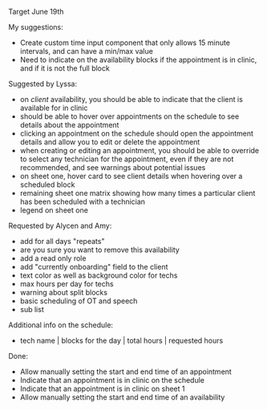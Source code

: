 Target June 19th

My suggestions:

- Create custom time input component that only allows 15 minute intervals, and can have a min/max value
- Need to indicate on the availability blocks if the appointment is in clinic, and if it is not the full block

Suggested by Lyssa:

- on _client_ availability, you should be able to indicate that the client is available for in clinic
- should be able to hover over appointments on the schedule to see details about the appointment
- clicking an appointment on the schedule should open the appointment details and allow you to edit or delete the appointment
- when creating or editing an appointment, you should be able to override to select any technician for the appointment, even if they are not recommended, and see warnings about potential issues
- on sheet one, hover card to see client details when hovering over a scheduled block
- remaining sheet one matrix showing how many times a particular client has been scheduled with a technician
- legend on sheet one

Requested by Alycen and Amy:

- add for all days "repeats"
- are you sure you want to remove this availability
- add a read only role
- add "currently onboarding" field to the client
- text color as well as background color for techs
- max hours per day for techs
- warning about split blocks
- basic scheduling of OT and speech
- sub list

Additional info on the schedule:

- tech name | blocks for the day | total hours | requested hours

Done:

- Allow manually setting the start and end time of an appointment
- Indicate that an appointment is in clinic on the schedule
- Indicate that an appointment is in clinic on sheet 1
- Allow manually setting the start and end time of an availability
